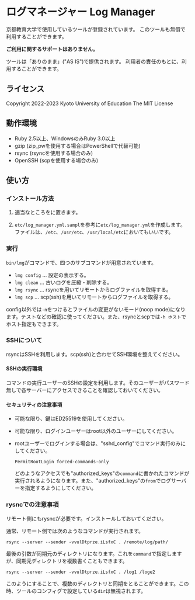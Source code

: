 # ログマネージャー Log Manager

京都教育大学で使用しているツールが登録されています。
このツールも無償で利用することができます。

**ご利用に関するサポートはありません。**

ツールは「ありのまま」("AS IS")で提供されます。
利用者の責任のもとに、利用することができます。

## ライセンス

Copyright 2022-2023 Kyoto University of Education
The MIT License

## 動作環境

* Ruby 2.5以上、WindowsのみRuby 3.0以上
* gzip (zip_pwを使用する場合はPowerShellで代替可能)
* rsync (rsyncを使用する場合のみ)
* OpenSSH (scpを使用する場合のみ)

## 使い方

### インストール方法

1. 適当なところをに置きます。

2. `etc/log_manager.yml.sampl`を参考に`etc/log_manager.yml`を作成します。
    ファイルは、`/etc`、`/usr/etc`、`/usr/local/etc`においてもいいです。

### 実行

`bin/lmg`がコマンドで、四つのサブコマンドが用意されています。

* `lmg config` ... 設定の表示する。
* `lmg clean`  ... 古いログを圧縮・削除する。
* `lmg rsync`  ... rsyncを用いてリモートからログファイルを取得する。
* `lmg scp`    ... scp(ssh)を用いてリモートからログファイルを取得する。

config以外では`-n`をつけるとファイルの変更がないモード(noop mode)になります。テストなどの確認に使ってください。また、rsyncとscpでは`-h ホスト`でホスト指定もできます。

### SSHについて

rsyncはSSHを利用します。scp(ssh)と合わせてSSH環境を整えてください。

#### SSHの実行環境

コマンドの実行ユーザーのSSHの設定を利用します。そのユーザーがパスワード無しで各サーバーにアクセスできることを確認しておいてください。

#### セキュリティの注意事項

* 可能な限り、鍵はED25519を使用してください。
* 可能な限り、ログインユーザーはroot以外のユーザーにしてください。
* rootユーザーでログインする場合は、"sshd_config"でコマンド実行のみにしてください。

    ```sshd_config
    PermitRootLogin forced-commands-only
    ```

    どのようなアクセスでも"authorized_keys"の`command`に書かれたコマンドが実行されるようになります。また、"authorized_keys"の`from`でログサーバーを指定するようにしてください。

### rysncでの注意事項

リモート側にもrysncが必要です。インストールしておいてください。

通常、リモート側では次のようなコマンドが実行されます。

```shell
rsync --server --sender -vvulDtprze.iLsfxC . /remote/log/path/
```

最後の引数が同期元のディレクトリになります。これを`command`で指定しますが、同期元ディレクトリを複数書くこともできます。

```shell
rsync --server --sender -vvulDtprze.iLsfxC . /log1 /loge2
```

このようにすることで、複数のディレクトリと同期をとることができます。この時、ツールのコンフィグで設定している`dir`は無視されます。
